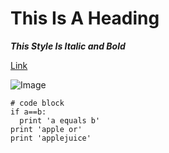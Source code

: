 # This Is A Heading

***This Style Is Italic and Bold***

[Link](https://www.douban.com)

![Image](https://commonmark.org/help/images/favicon.png)
```
# code block
if a==b:
  print 'a equals b'
print 'apple or'
print 'applejuice'
```
